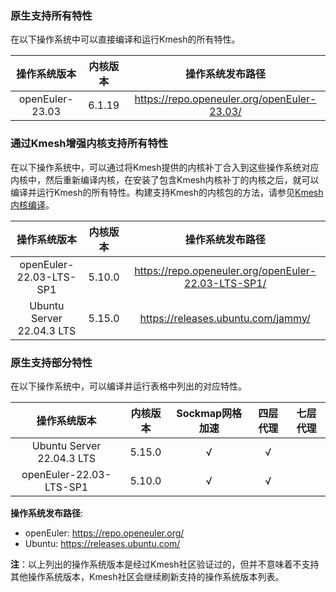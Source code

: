 ### 原生支持所有特性

在以下操作系统中可以直接编译和运行Kmesh的所有特性。

| 操作系统版本    | 内核版本 | 操作系统发布路径                            |
| :-------------: | :------: | :-----------------------------------------: |
| openEuler-23.03 |  6.1.19  | https://repo.openeuler.org/openEuler-23.03/ |

### 通过Kmesh增强内核支持所有特性

在以下操作系统中，可以通过将Kmesh提供的内核补丁合入到这些操作系统对应内核中，然后重新编译内核，在安装了包含Kmesh内核补丁的内核之后，就可以编译并运行Kmesh的所有特性。构建支持Kmesh的内核包的方法，请参见[Kmesh内核编译](kmesh_kernel_compile-zh.md)。

|       操作系统版本        | 内核版本 |                       操作系统发布路径                       |
| :-----------------------: | :------: | :----------------------------------------------------------: |
|  openEuler-22.03-LTS-SP1  |  5.10.0  |     https://repo.openeuler.org/openEuler-22.03-LTS-SP1/      |
| Ubuntu Server 22.04.3 LTS |  5.15.0  | https://releases.ubuntu.com/jammy/ |

### 原生支持部分特性

在以下操作系统中，可以编译并运行表格中列出的对应特性。

| 操作系统版本              | 内核版本       | Sockmap网格加速      | 四层代理 | 七层代理 |
| :-----------------------: | :------------: | :------------------: | :------: | :------: |
| Ubuntu Server 22.04.3 LTS |     5.15.0     |           √          |     √    |          |
| openEuler-22.03-LTS-SP1   |     5.10.0     |           √          |     √    |          |

**操作系统发布路径**:

- openEuler: https://repo.openeuler.org/
- Ubuntu: https://releases.ubuntu.com/

**注**：以上列出的操作系统版本是经过Kmesh社区验证过的，但并不意味着不支持其他操作系统版本，Kmesh社区会继续刷新支持的操作系统版本列表。

